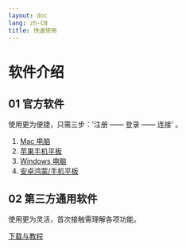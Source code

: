 ```yaml
---
layout: doc
lang: zh-CN
title: 快速使用
---
```


# 软件介绍

## 01 官方软件
使用更为便捷，只需三步：'注册 —— 登录 —— 连接' 。

1. [Mac 电脑](/mac)
2. [苹果手机平板](/ios)
3. [Windows 电脑](https://assets.tyro.wiki/c/tyro.exe)
4. [安卓鸿蒙/手机平板](https://assets.tyro.wiki/c/tyro.apk)

## 02 第三方通用软件
使用更为灵活，首次接触需理解各项功能。

[下载与教程](https://wiki.tyro.wiki)